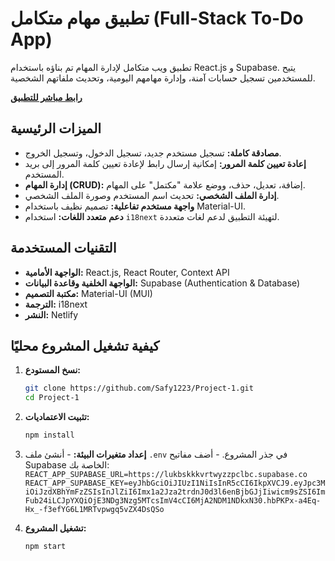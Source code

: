 # تطبيق مهام متكامل (Full-Stack To-Do App)

تطبيق ويب متكامل لإدارة المهام تم بناؤه باستخدام React.js و Supabase. يتيح للمستخدمين تسجيل حسابات آمنة، وإدارة مهامهم اليومية، وتحديث ملفاتهم الشخصية.

**[رابط مباشر للتطبيق](https://spiffy-sherbet-bf6b9b.netlify.app/)**

## الميزات الرئيسية

- **مصادقة كاملة:** تسجيل مستخدم جديد، تسجيل الدخول، وتسجيل الخروج.
- **إعادة تعيين كلمة المرور:** إمكانية إرسال رابط لإعادة تعيين كلمة المرور إلى بريد المستخدم.
- **إدارة المهام (CRUD):** إضافة، تعديل، حذف، ووضع علامة "مكتمل" على المهام.
- **إدارة الملف الشخصي:** تحديث اسم المستخدم وصورة الملف الشخصي.
- **واجهة مستخدم تفاعلية:** تصميم نظيف باستخدام Material-UI.
- **دعم متعدد اللغات:** استخدام `i18next` لتهيئة التطبيق لدعم لغات متعددة.

## التقنيات المستخدمة

- **الواجهة الأمامية:** React.js, React Router, Context API
- **الواجهة الخلفية وقاعدة البيانات:** Supabase (Authentication & Database)
- **مكتبة التصميم:** Material-UI (MUI)
- **الترجمة:** i18next
- **النشر:** Netlify

## كيفية تشغيل المشروع محليًا

1.  **نسخ المستودع:**

    ```bash
    git clone https://github.com/Safy1223/Project-1.git
    cd Project-1
    ```

2.  **تثبيت الاعتماديات:**

    ```bash
    npm install
    ```

3.  **إعداد متغيرات البيئة:** - أنشئ ملف `.env` في جذر المشروع. - أضف مفاتيح Supabase الخاصة بك:
    `REACT_APP_SUPABASE_URL=https://lukbskkkvrtwyzzpclbc.supabase.co
REACT_APP_SUPABASE_KEY=eyJhbGciOiJIUzI1NiIsInR5cCI6IkpXVCJ9.eyJpc3MiOiJzdXBhYmFzZSIsInJlZiI6Imx1a2Jza2trdnJ0d3l6enBjbGJjIiwicm9sZSI6ImFub24iLCJpYXQiOjE3NDg3Nzg5MTcsImV4cCI6MjA2NDM1NDkxN30.hbPKPx-a4Eq-Hx_-f3efYG6L1MRTvpwgq5vZX4DsQSo
     `

4.  **تشغيل المشروع:**
    ```bash
    npm start
    ```
